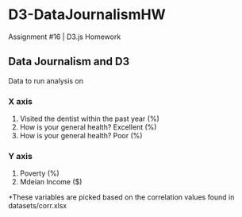 # D3-DataJournalismHW
 Assignment #16 | D3.js Homework

## Data Journalism and D3

Data to run analysis on 

### X axis
1. Visited the dentist within the past year (%)
2. How is your general health? Excellent (%)
3. How is your general health? Poor (%)

### Y axis
1. Poverty (%)
2. Mdeian Income ($)

+These variables are picked based on the correlation values found in datasets/corr.xlsx



